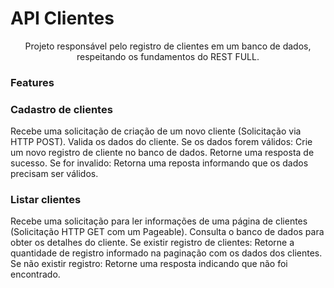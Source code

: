 # API Clientes

<p align="center">Projeto responsável pelo registro de clientes em um banco de dados, respeitando os fundamentos do REST FULL.</p>

### Features

### Cadastro de clientes 
Recebe uma solicitação de criação de um novo cliente (Solicitação via HTTP POST).
Valida os dados do cliente.
Se os dados forem válidos:
Crie um novo registro de cliente no banco de dados.
Retorne uma resposta de sucesso.
Se for invalido: 
Retorna uma reposta informando que os dados precisam ser válidos. 

### Listar clientes
Recebe uma solicitação para ler informações de uma página de clientes (Solicitação HTTP GET com um Pageable).
Consulta o banco de dados para obter os detalhes do cliente.
Se existir registro de clientes:
Retorne a quantidade de registro informado na paginação com os dados dos clientes.
Se não existir registro:
Retorne uma resposta indicando que não foi encontrado.

